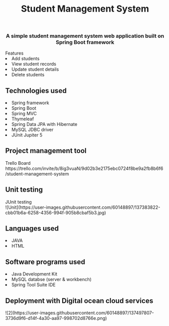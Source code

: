   <h1 align="center">Student Management System </h1>
  <br>
  <h3 align="center">A simple student management system web application built on Spring Boot framework</h3>
  Features
  <br>
  <ui>
  <li>Add students</li>
  <li>View student records</li>
  <li>Update student details</li>
  <li>Delete students</li>
  </ui>
  <h2>Technologies used</h2>
  <ui>
  <li>Spring framework</li>
  <li>Spring Boot</li>
  <li>Spring MVC</li>
  <li>Thymeleaf</li>
  <li>Spring Data JPA with Hibernate</li>
  <li>MySQL JDBC driver</li>
  <li>JUnit Jupiter 5</li>
  </ui>
  
  <h2>Project management tool</h2>
  Trello Board
  <br>
  https://trello.com/invite/b/8ig3vuaN/9d02b3e2175ebc0724f8be9a2fb8b6f6/student-management-system
  <br>
  
  <h2>Unit testing</h2>
  JUnit testing
  <br>
  ![Unit](https://user-images.githubusercontent.com/60148897/137383822-cbb01b6a-6258-4356-994f-905b8cbaf5b3.jpg)


  <h2>Languages used</h2>
  <ui>
  <li>JAVA</li>
  <li>HTML</li>
  </ui>

  
  <h2>Software programs used</h2>
  <ui>
  <li>Java Development Kit</li>
  <li>MySQL databse (server & workbench)</li>
  <li>Spring Tool Suite IDE</li>
  </ui>
  
  <h2>Deployment with Digital ocean cloud services</h2>
  ![2](https://user-images.githubusercontent.com/60148897/137497807-3736d9f6-d14f-4a30-aa97-998702d8766e.png)





 



